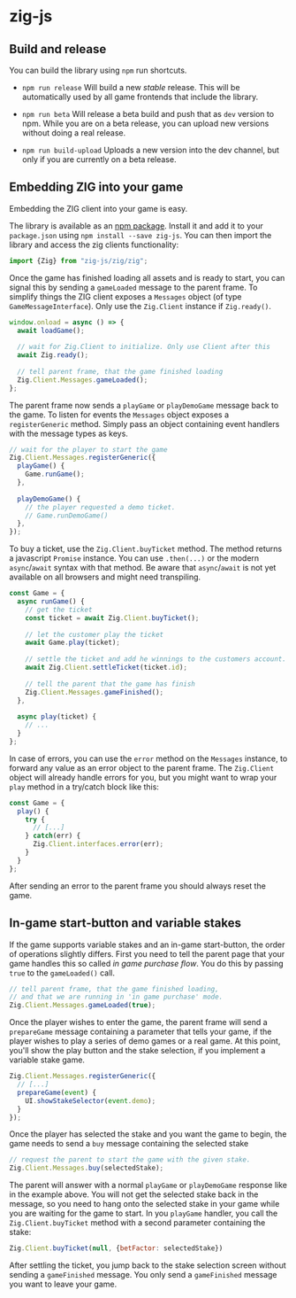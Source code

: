 # zig-js

## Build and release

You can build the library using `npm` run shortcuts.

 * `npm run release` Will build a new *stable* release. This will be automatically
 used by all game frontends that include the library.
 
 * `npm run beta` Will release a beta build and push that as `dev` version to npm.
 While you are on a beta release, you can upload new versions without doing a real release.
 
 * `npm run build-upload` Uploads a new version into the dev channel,
 but only if you are currently on a beta release.


## Embedding ZIG into your game

Embedding the ZIG client into your game is easy.
 
The library is available as an [npm package](https://www.npmjs.com/package/zig-js).
Install it and add it to your `package.json` using `npm install --save zig-js`.
You can then import the library and access the zig clients functionality:
```js
import {Zig} from "zig-js/zig/zig";
```

Once the game has finished loading all assets and is ready to start, you can signal
this by sending a `gameLoaded` message to the parent frame. To simplify things the
ZIG client exposes a `Messages` object (of type `GameMessageInterface`). Only use the
`Zig.Client` instance if `Zig.ready()`. 

```js
window.onload = async () => {
  await loadGame();
    
  // wait for Zig.Client to initialize. Only use Client after this
  await Zig.ready();
    
  // tell parent frame, that the game finished loading
  Zig.Client.Messages.gameLoaded();
};
```

The parent frame now sends a `playGame` or `playDemoGame` message back to the game.
To listen for events the `Messages` object exposes a `registerGeneric` method. Simply
pass an object containing event handlers with the message types as keys. 

```js
// wait for the player to start the game
Zig.Client.Messages.registerGeneric({
  playGame() {
    Game.runGame();
  },
  
  playDemoGame() {
    // the player requested a demo ticket.
    // Game.runDemoGame()
  },
});
```

To buy a ticket, use the `Zig.Client.buyTicket` method. The method returns a
javascript `Promise` instance. You can use `.then(...)` or the modern `async`/`await`
syntax with that method. Be aware that `async`/`await` is not yet available on all browsers
and might need transpiling.

```js
const Game = {
  async runGame() {
    // get the ticket
    const ticket = await Zig.Client.buyTicket();
    
    // let the customer play the ticket
    await Game.play(ticket);
    
    // settle the ticket and add he winnings to the customers account. 
    await Zig.Client.settleTicket(ticket.id);
    
    // tell the parent that the game has finish
    Zig.Client.Messages.gameFinished();
  },
  
  async play(ticket) {
    // ...
  }
};
```

In case of errors, you can use the `error` method on the `Messages` instance, to forward any
value as an error object to the parent frame. The `Zig.Client` object will already handle errors
for you, but you might want to wrap your `play` method in a try/catch
block like this:
```js
const Game = {
  play() {
    try {
      // [...]
    } catch(err) {
      Zig.Client.interfaces.error(err);
    }
  }
};
```

After sending an error to the parent frame you should always reset the game.

## In-game start-button and variable stakes

If the game supports variable stakes and an in-game start-button, the order of operations
slightly differs. First you need to tell the parent page that your game handles 
this so called _in game purchase flow_. You do this by passing `true` to the
`gameLoaded()` call.

```js
// tell parent frame, that the game finished loading,
// and that we are running in 'in game purchase' mode.
Zig.Client.Messages.gameLoaded(true);
```

Once the player wishes to enter the game, the parent frame will send a `prepareGame` message
containing a parameter that tells your game, if the player wishes to play a series of demo games
or a real game. At this point, you'll show the play button and the stake selection, if you implement
a variable stake game.

```js
Zig.Client.Messages.registerGeneric({
  // [...]
  prepareGame(event) {
    UI.showStakeSelector(event.demo);
  }
});
```

Once the player has selected the stake and you want the game to begin, the game needs
to send a `buy` message containing the selected stake

```js
// request the parent to start the game with the given stake.
Zig.Client.Messages.buy(selectedStake);
```

The parent will answer with a normal `playGame` or `playDemoGame` response like in
the example above. You will not get the selected stake back in the message,
so you need to hang onto the selected stake in your game while you are waiting
for the game to start. In you `playGame` handler, you call the `Zig.Client.buyTicket`
method with a second parameter containing the stake:

```js
Zig.Client.buyTicket(null, {betFactor: selectedStake})
```

After settling the ticket, you jump back to the stake selection screen without
sending a `gameFinished` message. You only send a `gameFinished` message you want to
leave your game.
